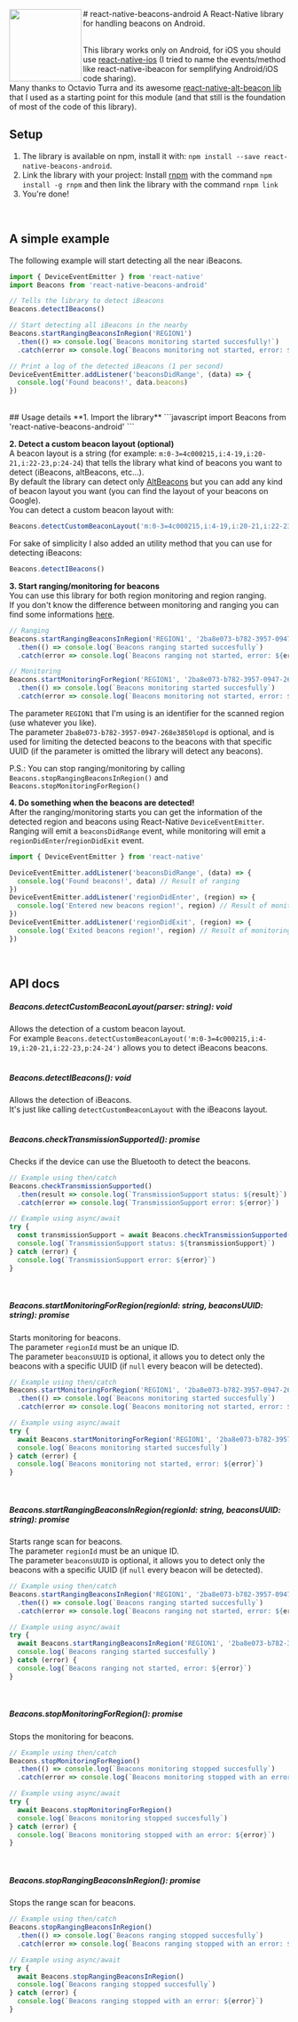 <img src="http://insideoutdoor.com/wp-content/uploads/2016/02/beacon-example31.png" width="130" align="left"> 
# react-native-beacons-android
A React-Native library for handling beacons on Android.  
<br/>
<br/>

This library works only on Android, for iOS you should use  [react-native-ios](https://www.npmjs.com/package/react-native-ibeacon) (I tried to name the events/method like react-native-ibeacon for semplifying Android/iOS code sharing).  
Many thanks to Octavio Turra and its awesome [react-native-alt-beacon lib](https://github.com/octavioturra/react-native-alt-beacon) that I used as a starting point for this module (and that still is the foundation of most of the code of this library).
<br/>

## Setup  
1. The library is available on npm, install it with: `npm install --save react-native-beacons-android`.  
2. Link the library with your project:
Install [rnpm](https://github.com/rnpm/rnpm) with the command `npm install -g rnpm` and then link the library with the command `rnpm link` 
3. You're done!  
<br/>

## A simple example
The following example will start detecting all the near iBeacons.  
```javascript
import { DeviceEventEmitter } from 'react-native'
import Beacons from 'react-native-beacons-android'

// Tells the library to detect iBeacons
Beacons.detectIBeacons()

// Start detecting all iBeacons in the nearby
Beacons.startRangingBeaconsInRegion('REGION1')
  .then(() => console.log(`Beacons monitoring started succesfully!`)
  .catch(error => console.log(`Beacons monitoring not started, error: ${error}`)

// Print a log of the detected iBeacons (1 per second)
DeviceEventEmitter.addListener('beaconsDidRange', (data) => {
  console.log('Found beacons!', data.beacons)
})
```
<br/>
## Usage details
**1. Import the library**
```javascript
import Beacons from 'react-native-beacons-android'
```

**2. Detect a custom beacon layout (optional)**   
A beacon layout is a string (for example: `m:0-3=4c000215,i:4-19,i:20-21,i:22-23,p:24-24`) that tells the library what kind of beacons you want to detect (iBeacons, altBeacons, etc...).  
By default the library can detect only [AltBeacons](http://altbeacon.org/) but you can add any kind of beacon layout you want (you can find the layout of your beacons on Google).  
You can detect a custom beacon layout with:  
```javascript
Beacons.detectCustomBeaconLayout('m:0-3=4c000215,i:4-19,i:20-21,i:22-23,p:24-24') // iBeacons layout
```
For sake of simplicity I also added an utility method that you can use for detecting iBeacons:
```javascript
Beacons.detectIBeacons()
```
**3. Start ranging/monitoring for beacons**  
You can use this library for both region monitoring and region ranging.  
If you don't know the difference between monitoring and ranging you can find some informations [here](https://community.estimote.com/hc/en-us/articles/203356607-What-are-region-Monitoring-and-Ranging-).  
```javascript
// Ranging
Beacons.startRangingBeaconsInRegion('REGION1', '2ba8e073-b782-3957-0947-268e3850lopd')
  .then(() => console.log(`Beacons ranging started succesfully`)
  .catch(error => console.log(`Beacons ranging not started, error: ${error}`)

// Monitoring
Beacons.startMonitoringForRegion('REGION1', '2ba8e073-b782-3957-0947-268e3850lopd')
  .then(() => console.log(`Beacons monitoring started succesfully`)
  .catch(error => console.log(`Beacons monitoring not started, error: ${error}`)
```
The parameter `REGION1` that I'm using is an identifier for the scanned region (use whatever you like).  
The parameter `2ba8e073-b782-3957-0947-268e3850lopd` is optional, and is used for limiting the detected beacons to the beacons with that specific UUID (if the parameter is omitted the library will detect any beacons).  

P.S.: You can stop ranging/monitoring by calling `Beacons.stopRangingBeaconsInRegion()` and `Beacons.stopMonitoringForRegion()`

**4. Do something when the beacons are detected!**  
After the ranging/monitoring starts you can get the information of the detected region and beacons using React-Native `DeviceEventEmitter`.  
Ranging will emit a `beaconsDidRange` event, while monitoring will emit a `regionDidEnter`/`regionDidExit` event.  
```javascript
import { DeviceEventEmitter } from 'react-native'

DeviceEventEmitter.addListener('beaconsDidRange', (data) => {
  console.log('Found beacons!', data) // Result of ranging
})
DeviceEventEmitter.addListener('regionDidEnter', (region) => {
  console.log('Entered new beacons region!', region) // Result of monitoring
})
DeviceEventEmitter.addListener('regionDidExit', (region) => {
  console.log('Exited beacons region!', region) // Result of monitoring
})
```
<br/>

## API docs
##### Beacons.detectCustomBeaconLayout(parser: string): void  
Allows the detection of a custom beacon layout.     
For example `Beacons.detectCustomBeaconLayout('m:0-3=4c000215,i:4-19,i:20-21,i:22-23,p:24-24')` allows you to detect iBeacons beacons.  
<br />
##### Beacons.detectIBeacons(): void  
Allows the detection of iBeacons.  
It's just like calling `detectCustomBeaconLayout` with the iBeacons layout.  
<br />
##### Beacons.checkTransmissionSupported(): promise  
Checks if the device can use the Bluetooth to detect the beacons.  
```javascript
// Example using then/catch
Beacons.checkTransmissionSupported()
  .then(result => console.log(`TransmissionSupport status: ${result}`)
  .catch(error => console.log(`TransmissionSupport error: ${error}`)

// Example using async/await
try {
  const transmissionSupport = await Beacons.checkTransmissionSupported()
  console.log(`TransmissionSupport status: ${transmissionSupport}`)
} catch (error) {
  console.log(`TransmissionSupport error: ${error}`)
}
``` 
<br />

##### Beacons.startMonitoringForRegion(regionId: string, beaconsUUID: string): promise  
Starts monitoring for beacons.  
The parameter `regionId` must be an unique ID.  
The parameter `beaconsUUID` is optional, it allows you to detect only the beacons with a specific UUID (if `null` every beacon will be detected).  
```javascript
// Example using then/catch
Beacons.startMonitoringForRegion('REGION1', '2ba8e073-b782-3957-0947-268e3850lopd')
  .then(() => console.log(`Beacons monitoring started succesfully`)
  .catch(error => console.log(`Beacons monitoring not started, error: ${error}`)

// Example using async/await
try {
  await Beacons.startMonitoringForRegion('REGION1', '2ba8e073-b782-3957-0947-268e3850lopd')
  console.log(`Beacons monitoring started succesfully`)
} catch (error) {
  console.log(`Beacons monitoring not started, error: ${error}`)
}
``` 
<br />

##### Beacons.startRangingBeaconsInRegion(regionId: string, beaconsUUID: string): promise    
Starts range scan for beacons.  
The parameter `regionId` must be an unique ID.  
The parameter `beaconsUUID` is optional, it allows you to detect only the beacons with a specific UUID (if `null` every beacon will be detected).   
```javascript
// Example using then/catch
Beacons.startRangingBeaconsInRegion('REGION1', '2ba8e073-b782-3957-0947-268e3850lopd')
  .then(() => console.log(`Beacons ranging started succesfully`)
  .catch(error => console.log(`Beacons ranging not started, error: ${error}`)

// Example using async/await
try {
  await Beacons.startRangingBeaconsInRegion('REGION1', '2ba8e073-b782-3957-0947-268e3850lopd')
  console.log(`Beacons ranging started succesfully`)
} catch (error) {
  console.log(`Beacons ranging not started, error: ${error}`)
}
``` 
<br />

##### Beacons.stopMonitoringForRegion(): promise  
Stops the monitoring for beacons.  
```javascript
// Example using then/catch
Beacons.stopMonitoringForRegion()
  .then(() => console.log(`Beacons monitoring stopped succesfully`)
  .catch(error => console.log(`Beacons monitoring stopped with an error: ${error}`)

// Example using async/await
try {
  await Beacons.stopMonitoringForRegion()
  console.log(`Beacons monitoring stopped succesfully`)
} catch (error) {
  console.log(`Beacons monitoring stopped with an error: ${error}`)
}
``` 
<br />

##### Beacons.stopRangingBeaconsInRegion(): promise  
Stops the range scan for beacons. 
```javascript
// Example using then/catch
Beacons.stopRangingBeaconsInRegion()
  .then(() => console.log(`Beacons ranging stopped succesfully`)
  .catch(error => console.log(`Beacons ranging stopped with an error: ${error}`)

// Example using async/await
try {
  await Beacons.stopRangingBeaconsInRegion()
  console.log(`Beacons ranging stopped succesfully`)
} catch (error) {
  console.log(`Beacons ranging stopped with an error: ${error}`)
}
``` 
<br/>
  


